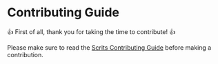 # Contributing Guide

:+1: First of all, thank you for taking the time to contribute! :+1:

Please make sure to read the [Scrits Contributing Guide][link] before making a contribution.

[link]: https://www.bazzite.com/docs/scrits/contributing?utm_source=github&utm_medium=contributing&utm_campaign=scrits
